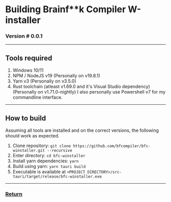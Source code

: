 # Building Brainf\*\*k Compiler W-installer
### Version # 0.0.1

---

## Tools required
1. Windows 10/11 
2. NPM / NodeJS v19 (Personally on v19.8.1)
3. Yarn v3 (Personally on v3.5.0)
4. Rust toolchain (atleast v1.69.0 and it's Visual Studio dependency) (Personally on v1.71.0-nightly)
I also personally use Powershell v7 for my commandline interface.

---

## How to build
Assuming all tools are installed and on the correct versions, the following should work as expected.
1. Clone repository: `git clone https://github.com/bfcompiler/bfc-winstaller.git --recursive`
2. Enter directory: `cd bfc-winstaller`
3. Install yarn dependencies: `yarn`
4. Build using yarn: `yarn tauri build`
5. Executable is available at `<PROJECT DIRECTORY>/src-tauri/target/release/bfc-winstaller.exe`

---
### [Return](/bfc-winstaller/)